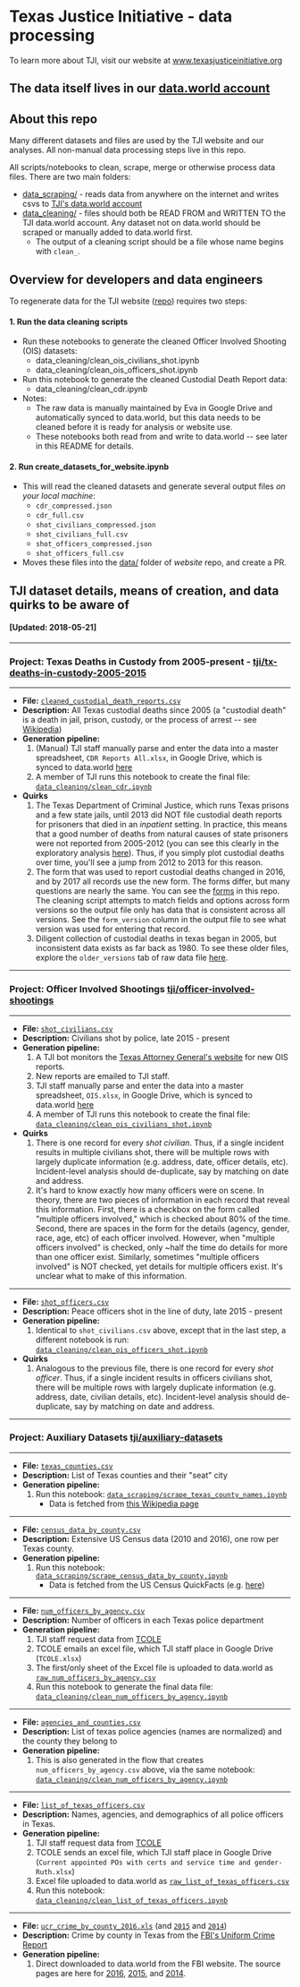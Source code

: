 # Texas Justice Initiative - data processing

To learn more about TJI, visit our website at www.texasjusticeinitiative.org

## The data itself lives in our [data.world account](https://data.world/tji)

## About this repo

Many different datasets and files are used by the TJI website and our analyses. All non-manual data processing steps live in this repo.

All scripts/notebooks to clean, scrape, merge or otherwise process data files. There are two main folders:
  * [data_scraping/](https://github.com/texas-justice-initiative/data-processing/tree/master/data_scraping) - reads data from anywhere on the internet and writes csvs to [TJI's data.world account](https://data.world/tji) 
  * [data_cleaning/](https://github.com/texas-justice-initiative/data-processing/tree/master/data_cleaning) - files should both be READ FROM and WRITTEN TO the TJI data.world account. Any dataset not on data.world should be scraped or manually added to data.world first.
    * The output of a cleaning script should be a file whose name begins with `clean_`.

## Overview for developers and data engineers

To regenerate data for the TJI website ([repo](https://github.com/texas-justice-initiative/website)) requires two steps:
#### 1. Run the data cleaning scripts
  * Run these notebooks to generate the cleaned Officer Involved Shooting (OIS) datasets:
    * data_cleaning/clean_ois_civilians_shot.ipynb
    * data_cleaning/clean_ois_officers_shot.ipynb
  * Run this notebook to generate the cleaned Custodial Death Report data:
    * data_cleaning/clean_cdr.ipynb
  * Notes:
    * The raw data is manually maintained by Eva in Google Drive and automatically synced to data.world, but this data needs to be cleaned before it is ready for analysis or website use.
    * These notebooks both read from and write to data.world -- see later in this README for details.
#### 2. Run create_datasets_for_website.ipynb
  * This will read the cleaned datasets and generate several output files _on your local machine_:
    * `cdr_compressed.json`
    * `cdr_full.csv`
    * `shot_civilians_compressed.json`
    * `shot_civilians_full.csv`
    * `shot_officers_compressed.json`
    * `shot_officers_full.csv`
  * Moves these files into the [data/](https://github.com/texas-justice-initiative/website/tree/master/data) folder of _website_ repo, and create a PR.

## TJI dataset details, means of creation, and data quirks to be aware of

#### [Updated: 2018-05-21]
----
### Project: Texas Deaths in Custody from 2005-present - [tji/tx-deaths-in-custody-2005-2015](https://data.world/tji/tx-deaths-in-custody-2005-2015/workspace/dataset)
----
* **File:** [`cleaned_custodial_death_reports.csv`](https://data.world/tji/tx-deaths-in-custody-2005-2015/workspace/file?filename=cleaned_custodial_death_reports.csv)
* **Description:** All Texas custodial deaths since 2005 (a "custodial death" is a death in jail, prison, custody, or the process of arrest -- see [Wikipedia](https://en.wikipedia.org/wiki/Death_in_custody#United_States))
* **Generation pipeline:**
  1. (Manual) TJI staff manually parse and enter the data into a master spreadsheet, `CDR Reports All.xlsx`, in Google Drive, which is synced to data.world [here](https://data.world/tji/tx-deaths-in-custody-2005-2015/workspace/file?filename=CDR+Reports+All.xlsx)
  1. A member of TJI runs this notebook to create the final file: [`data_cleaning/clean_cdr.ipynb`](https://github.com/texas-justice-initiative/data-processing/blob/master/data_cleaning/clean_cdr.ipynb)
* **Quirks**
  1. The Texas Department of Criminal Justice, which runs Texas prisons and a few state jails, until 2013 did NOT file custodial death reports for prisoners that died in an _inpatient_ setting. In practice, this means that a good number of deaths from natural causes of state prisoners were not reported from 2005-2012 (you can see this clearly in the exploratory analysis [here](https://github.com/texas-justice-initiative/analysis/blob/master/analyses/cdr_explore.ipynb)). Thus, if you simply plot custodial deaths over time, you'll see a jump from 2012 to 2013 for this reason.
  1. The form that was used to report custodial deaths changed in 2016, and by 2017 all records use the new form. The forms differ, but many questions are nearly the same. You can see the [forms](https://github.com/texas-justice-initiative/data-processing/tree/master/forms) in this repo. The cleaning script attempts to match fields and options across form versions so the output file only has data that is consistent across all versions. See the `form_version` column in the output file to see what version was used for entering that record.
  1. Diligent collection of custodial deaths in texas began in 2005, but inconsistent data exists as far back as 1980. To see these older files, explore the `older_versions` tab of raw data file [here](https://data.world/tji/tx-deaths-in-custody-2005-2015/workspace/file?filename=CDR+Reports+All.xlsx).

----
### Project: Officer Involved Shootings [tji/officer-involved-shootings](https://data.world/tji/officer-involved-shootings/workspace/dataset)
----
* **File:** [`shot_civilians.csv`](https://data.world/tji/officer-involved-shootings/workspace/file?filename=shot_civilians.csv)
* **Description:** Civilians shot by police, late 2015 - present
* **Generation pipeline:**
  1. A TJI bot monitors the [Texas Attorney General's website](https://www.texasattorneygeneral.gov/cj/peace-officer-involved-shooting-report) for new OIS reports.
  1. New reports are emailed to TJI staff.
  1. TJI staff manually parse and enter the data into a master spreadsheet, `OIS.xlsx`, in Google Drive, which is synced to data.world [here](https://data.world/tji/officer-involved-shootings/workspace/file?filename=OIS.xlsx)
  1. A member of TJI runs this notebook to create the final file: [`data_cleaning/clean_ois_civilians_shot.ipynb`](https://github.com/texas-justice-initiative/data-processing/blob/master/data_cleaning/clean_ois_civilians_shot.ipynb)
* **Quirks**
  1. There is one record for every _shot civilian_. Thus, if a single incident results in multiple civilians shot, there will be multiple rows with largely duplicate information (e.g. address, date, officer details, etc). Incident-level analysis should de-duplicate, say by matching on date and address.
  1. It's hard to know exactly how many officers were on scene. In theory, there are two pieces of information in each record that reveal this information. First, there is a checkbox on the form called "multiple officers involved," which is checked about 80% of the time. Second, there are spaces in the form for the details (agency, gender, race, age, etc) of each officer involved. However, when "multiple officers involved" is checked, only ~half the time do details for more than one officer exist. Similarly, sometimes "multiple officers involved" is NOT checked, yet details for multiple officers exist. It's unclear what to make of this information.
----
* **File:** [`shot_officers.csv`](https://data.world/tji/officer-involved-shootings/workspace/file?filename=shot_officers.csv)
* **Description:** Peace officers shot in the line of duty, late 2015 - present
* **Generation pipeline:**
  1. Identical to `shot_civilians.csv` above, except that in the last step, a different notebook is run: [`data_cleaning/clean_ois_officers_shot.ipynb`](https://github.com/texas-justice-initiative/data-processing/blob/master/data_cleaning/clean_ois_officers_shot.ipynb)
* **Quirks**
  1. Analogous to the previous file, there is one record for every _shot officer_. Thus, if a single incident results in officers civilians shot, there will be multiple rows with largely duplicate information (e.g. address, date, civilian details, etc). Incident-level analysis should de-duplicate, say by matching on date and address.
----
### Project: Auxiliary Datasets [tji/auxiliary-datasets](https://data.world/tji/auxiliary-datasets/workspace/dataset)
----
* **File:** [`texas_counties.csv`](https://data.world/tji/auxiliary-datasets/workspace/file?filename=texas_counties.csv)
* **Description:** List of Texas counties and their "seat" city
* **Generation pipeline:**
  1. Run this notebook: [`data_scraping/scrape_texas_county_names.ipynb`](https://github.com/texas-justice-initiative/data-processing/blob/master/data_scraping/scrape_texas_county_names.ipynb)
      * Data is fetched from [this Wikipedia page](https://en.wikipedia.org/wiki/List_of_counties_in_Texas)
----
* **File:** [`census_data_by_county.csv`](https://data.world/tji/auxiliary-datasets/workspace/file?filename=census_data_by_county.csv)
* **Description:** Extensive US Census data (2010 and 2016), one row per Texas county.
* **Generation pipeline:**
  1. Run this notebook: [`data_scraping/scrape_census_data_by_county.ipynb`](https://github.com/texas-justice-initiative/data-processing/blob/master/data_scraping/scrape_census_data_by_county.ipynb)
      * Data is fetched from the US Census QuickFacts (e.g. [here](https://www.census.gov/quickfacts/fact/table/andrewscountytexas))
----
* **File:** [`num_officers_by_agency.csv`](https://data.world/tji/auxiliary-datasets/workspace/file?filename=num_officers_by_agency.csv)
* **Description:** Number of officers in each Texas police department
* **Generation pipeline:**
  1. TJI staff request data from [TCOLE](https://www.tcole.texas.gov/)
  1. TCOLE emails an excel file, which TJI staff place in Google Drive (`TCOLE.xlsx`)
  1. The first/only sheet of the Excel file is uploaded to data.world as [`raw_num_officers_by_agency.csv`](https://data.world/tji/auxiliary-datasets/workspace/file?filename=raw_num_officers_by_agency.csv)
  1. Run this notebook to generate the final data file: [`data_cleaning/clean_num_officers_by_agency.ipynb`](https://github.com/texas-justice-initiative/data-processing/blob/master/data_cleaning/clean_num_officers_by_agency.ipynb)
----
* **File:** [`agencies_and_counties.csv`](https://data.world/tji/auxiliary-datasets/workspace/file?filename=agencies_and_counties.csv)
* **Description:** List of texas police agencies (names are normalized) and the county they belong to
* **Generation pipeline:**
  1. This is also generated in the flow that creates `num_officers_by_agency.csv` above, via the same notebook: [`data_cleaning/clean_num_officers_by_agency.ipynb`](https://github.com/texas-justice-initiative/data-processing/blob/master/data_cleaning/clean_num_officers_by_agency.ipynb)
----
* **File:** [`list_of_texas_officers.csv`](https://data.world/tji/auxiliary-datasets/workspace/file?filename=list_of_texas_officers.csv)
* **Description:** Names, agencies, and demographics of all police officers in Texas.
* **Generation pipeline:**
  1. TJI staff request data from [TCOLE](https://www.tcole.texas.gov/)
  1. TCOLE sends an excel file, which TJI staff place in Google Drive (`Current appointed POs with certs and service time and gender- Ruth.xlsx`)
  1. Excel file uploaded to data.world as [`raw_list_of_texas_officers.csv`](https://data.world/tji/auxiliary-datasets/workspace/file?filename=raw_list_of_texas_officers.csv)
  1. Run this notebook: [`data_cleaning/clean_list_of_texas_officers.ipynb`](https://github.com/texas-justice-initiative/data-processing/blob/master/data_cleaning/clean_list_of_texas_officers.ipynb)
----
* **File:** [`ucr_crime_by_county_2016.xls`](https://data.world/tji/auxiliary-datasets/workspace/file?filename=ucr_crime_by_county_2016.xls) (and [`2015`](https://data.world/tji/auxiliary-datasets/workspace/file?filename=ucr_crime_by_county_2015.xls) and [`2014`](https://data.world/tji/auxiliary-datasets/workspace/file?filename=ucr_crime_by_county_2014.xls))
* **Description:** Crime by county in Texas from the [FBI's Uniform Crime Report](https://ucr.fbi.gov/)
* **Generation pipeline:**
  1. Direct downloaded to data.world from the FBI website. The source pages are here for [2016](https://ucr.fbi.gov/crime-in-the-u.s/2016/crime-in-the-u.s.-2016/tables/table-8/table-8-state-cuts/texas.xls), [2015](https://ucr.fbi.gov/crime-in-the-u.s/2015/crime-in-the-u.s.-2015/tables/table-10/table-10-state-pieces/table_10_offenses_known_to_law_enforcement_texas_by_metropolitan_and_nonmetropolitan_counties_2015.xls), and [2014](https://ucr.fbi.gov/crime-in-the-u.s/2014/crime-in-the-u.s.-2014/tables/table-10/table-10-pieces/Table_10_Offenses_Known_to_Law_Enforcement_Texas_by_Metropolitan_and_Nonmetropolitan_Counties_2014.xls).


